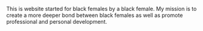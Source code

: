 This is website started for black females by a black female. My mission is to create a more deeper bond between black females as well as promote professional and personal development. 
